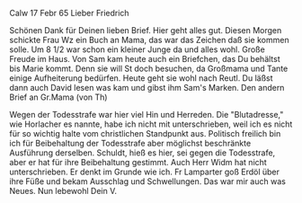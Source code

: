  Calw 17 Febr 65
Lieber Friedrich

Schönen Dank für Deinen lieben Brief. Hier geht alles gut. Diesen Morgen schickte Frau Wz ein Buch an Mama, das war das Zeichen daß sie kommen solle. Um 8 1/2 war schon ein kleiner Junge da und alles wohl. Große Freude im Haus. Von Sam kam heute auch ein Briefchen, das Du behältst bis Marie kommt. Denn sie will St doch besuchen, da Großmama und Tante einige Aufheiterung bedürfen. Heute geht sie wohl nach Reutl. Du läßst dann auch David lesen was kam und gibst ihm Sam's Marken. Den andern Brief an Gr.Mama (von Th)

Wegen der Todesstrafe war hier viel Hin und Herreden. Die "Blutadresse," wie Horlacher es nannte, habe ich nicht mit unterschrieben, weil ich es nicht für so wichtig halte vom christlichen Standpunkt aus. Politisch freilich bin ich für Beibehaltung der Todesstrafe aber möglichst beschränkte Ausführung derselben. Schuldt, hieß es hier, sei gegen die Todesstrafe, aber er hat für ihre Beibehaltung gestimmt. Auch Herr Widm hat nicht unterschrieben. Er denkt im Grunde wie ich. Fr Lamparter goß Erdöl über ihre Füße und bekam Ausschlag und Schwellungen. Das war mir auch was Neues. 
 Nun lebewohl
 Dein V.

